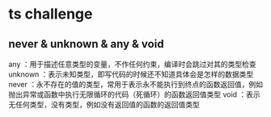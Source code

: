 # ts challenge

## never & unknown & any & void

any ：用于描述任意类型的变量，不作任何约束，编译时会跳过对其的类型检查
unknown ：表示未知类型，即写代码的时候还不知道具体会是怎样的数据类型
never ：永不存在的值的类型，常用于表示永不能执行到终点的函数返回值，例如抛出异常或函数中执行无限循环的代码（死循环）的函数返回值类型
void ：表示无任何类型，没有类型，例如没有返回值的函数的返回值类型

